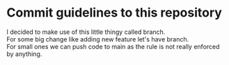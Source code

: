 # Commit guidelines to this repository

I decided to make use of this little thingy called branch. \
For some big change like adding new feature let's have branch. \
For small ones we can push code to main as the rule is not really enforced by anything.
